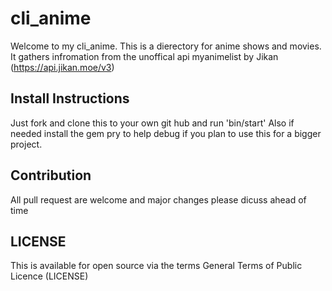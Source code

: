 # cli_anime
 Welcome to my cli_anime. This is a dierectory for anime shows and movies. It gathers infromation from the unoffical api myanimelist by Jikan (https://api.jikan.moe/v3)
 
 ## Install Instructions
 Just fork and clone this to your own git hub and run 'bin/start'
 Also if needed install the gem pry to help debug if you plan to use this for a bigger project.
 
 ## Contribution
 
 All pull request are welcome and major changes please dicuss ahead of time
 
 ## LICENSE 
 
 This is available for open source via the terms General Terms of Public Licence (LICENSE)
 

